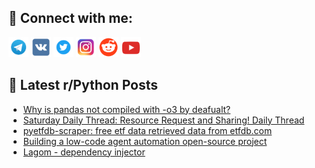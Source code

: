 ## 🔎 Connect with me:
[<img src="https://github.com/bullbesh/bullbesh/blob/main/images/Telegram.png" width="32" height="32" />](https://t.me/bullbesh)
[<img src="https://github.com/bullbesh/bullbesh/blob/main/images/VK.png" width="32" height="32" />](https://vk.com/bullbesh)
[<img src="https://github.com/bullbesh/bullbesh/blob/main/images/Twitter.png" width="32" height="32" />](https://twitter.com/bullbesh1)
[<img src="https://github.com/bullbesh/bullbesh/blob/main/images/Instagram.png" width="32" height="32" />](https://www.instagram.com/bullbesh)
[<img src="https://github.com/bullbesh/bullbesh/blob/main/images/Reddit.png" width="32" height="32" />](https://www.reddit.com/user/bullbesh)
[<img src="https://github.com/bullbesh/bullbesh/blob/main/images/YouTube.png" width="32" height="32" />](https://www.youtube.com/channel/UCtfjRs6uzgq5mfm8S06WTcg)

## 📕 Latest r/Python Posts
<!-- BLOG-POST-LIST:START -->
- [Why is pandas not compiled with -o3 by deafualt?](https://www.reddit.com/r/Python/comments/1andqab/why_is_pandas_not_compiled_with_o3_by_deafualt/)
- [Saturday Daily Thread: Resource Request and Sharing! Daily Thread](https://www.reddit.com/r/Python/comments/1an2ls5/saturday_daily_thread_resource_request_and/)
- [pyetfdb-scraper: free etf data retrieved data from etfdb.com](https://www.reddit.com/r/Python/comments/1amrqd9/pyetfdbscraper_free_etf_data_retrieved_data_from/)
- [Building a low-code agent automation open-source project](https://www.reddit.com/r/Python/comments/1amrpya/building_a_lowcode_agent_automation_opensource/)
- [Lagom - dependency injector](https://www.reddit.com/r/Python/comments/1amo8ph/lagom_dependency_injector/)
<!-- BLOG-POST-LIST:END -->

